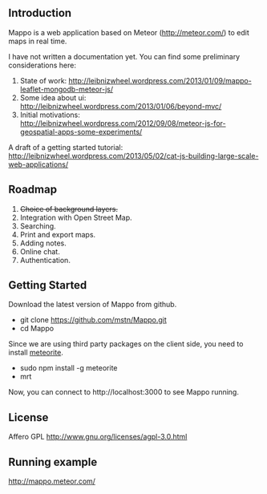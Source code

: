 ## Introduction

Mappo is a web application based on Meteor (http://meteor.com/) to edit maps in real time.

I have not written a documentation yet. You can find some preliminary considerations here:

1. State of work: http://leibnizwheel.wordpress.com/2013/01/09/mappo-leaflet-mongodb-meteor-js/
2. Some idea about ui: http://leibnizwheel.wordpress.com/2013/01/06/beyond-mvc/
3. Initial motivations: http://leibnizwheel.wordpress.com/2012/09/08/meteor-js-for-geospatial-apps-some-experiments/

A draft of a getting started tutorial: http://leibnizwheel.wordpress.com/2013/05/02/cat-js-building-large-scale-web-applications/

## Roadmap

1. ~~Choice of background layers.~~
2. Integration with Open Street Map.
3. Searching.
4. Print and export maps.
5. Adding notes.
6. Online chat.
7. Authentication.

## Getting Started

Download the latest version of Mappo from github.

* git clone https://github.com/mstn/Mappo.git
* cd Mappo

Since we are using third party packages on the client side, you need to install [meteorite](http://oortcloud.github.io/meteorite/).

* sudo npm install -g meteorite
* mrt

Now, you can connect to http://localhost:3000 to see Mappo running.


## License

Affero GPL
http://www.gnu.org/licenses/agpl-3.0.html


## Running example

http://mappo.meteor.com/
